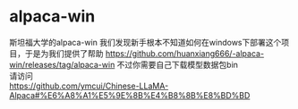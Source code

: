 # alpaca-win
斯坦福大学的alpaca-win 我们发现新手根本不知道如何在windows下部署这个项目，于是为我们提供了帮助
https://github.com/huanxiang666/-alpaca-win/releases/tag/alpaca-win
不过你需要自己下载模型数据包bin<br>
请访问<br>
https://github.com/ymcui/Chinese-LLaMA-Alpaca#%E6%A8%A1%E5%9E%8B%E4%B8%8B%E8%BD%BD
